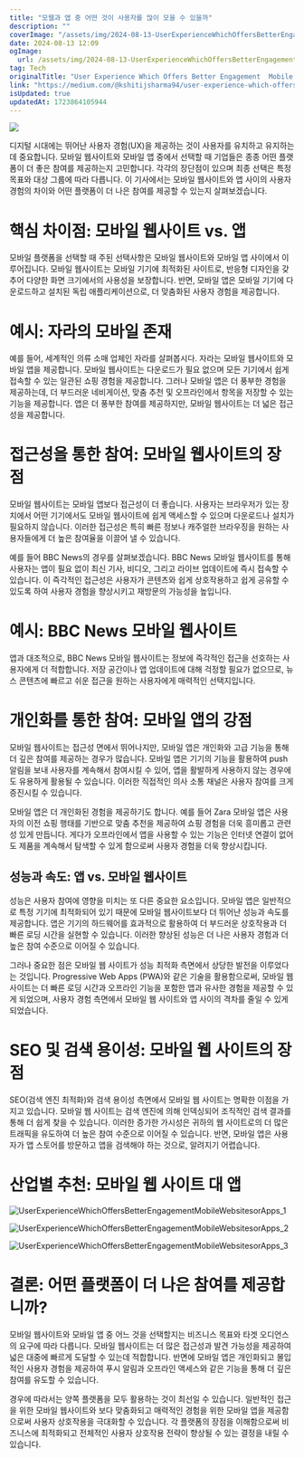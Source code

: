 ```yaml
---
title: "모웹과 앱 중 어떤 것이 사용자를 많이 모을 수 있을까"
description: ""
coverImage: "/assets/img/2024-08-13-UserExperienceWhichOffersBetterEngagementMobileWebsitesorApps_0.png"
date: 2024-08-13 12:09
ogImage:
  url: /assets/img/2024-08-13-UserExperienceWhichOffersBetterEngagementMobileWebsitesorApps_0.png
tag: Tech
originalTitle: "User Experience Which Offers Better Engagement  Mobile Websites or Apps"
link: "https://medium.com/@kshitijsharma94/user-experience-which-offers-better-engagement-mobile-websites-or-apps-b65754032a87"
isUpdated: true
updatedAt: 1723864105944
---
```


<img src="/assets/img/2024-08-13-UserExperienceWhichOffersBetterEngagementMobileWebsitesorApps_0.png" />

디지털 시대에는 뛰어난 사용자 경험(UX)을 제공하는 것이 사용자를 유치하고 유지하는 데 중요합니다. 모바일 웹사이트와 모바일 앱 중에서 선택할 때 기업들은 종종 어떤 플랫폼이 더 좋은 참여를 제공하는지 고민합니다. 각각의 장단점이 있으며 최종 선택은 특정 목표와 대상 그룹에 따라 다릅니다. 이 기사에서는 모바일 웹사이트와 앱 사이의 사용자 경험의 차이와 어떤 플랫폼이 더 나은 참여를 제공할 수 있는지 살펴보겠습니다.

# 핵심 차이점: 모바일 웹사이트 vs. 앱

모바일 플랫폼을 선택할 때 주된 선택사항은 모바일 웹사이트와 모바일 앱 사이에서 이루어집니다. 모바일 웹사이트는 모바일 기기에 최적화된 사이트로, 반응형 디자인을 갖추어 다양한 화면 크기에서의 사용성을 보장합니다. 반면, 모바일 앱은 모바일 기기에 다운로드하고 설치된 독립 애플리케이션으로, 더 맞춤화된 사용자 경험을 제공합니다.

<!-- seedividend - 사각형 -->

<ins class="adsbygoogle"
     style="display:block"
     data-ad-client="ca-pub-4877378276818686"
     data-ad-slot="1898504329"
     data-ad-format="auto"
     data-full-width-responsive="true"></ins>

<script>
     (adsbygoogle = window.adsbygoogle || []).push({});
</script>

# 예시: 자라의 모바일 존재

예를 들어, 세계적인 의류 소매 업체인 자라를 살펴봅시다. 자라는 모바일 웹사이트와 모바일 앱을 제공합니다. 모바일 웹사이트는 다운로드가 필요 없으며 모든 기기에서 쉽게 접속할 수 있는 일관된 쇼핑 경험을 제공합니다. 그러나 모바일 앱은 더 풍부한 경험을 제공하는데, 더 부드러운 네비게이션, 맞춤 추천 및 오프라인에서 항목을 저장할 수 있는 기능을 제공합니다. 앱은 더 풍부한 참여를 제공하지만, 모바일 웹사이트는 더 넓은 접근성을 제공합니다.

# 접근성을 통한 참여: 모바일 웹사이트의 장점

모바일 웹사이트는 모바일 앱보다 접근성이 더 좋습니다. 사용자는 브라우저가 있는 장치에서 어떤 기기에서도 모바일 웹사이트에 쉽게 액세스할 수 있으며 다운로드나 설치가 필요하지 않습니다. 이러한 접근성은 특히 빠른 정보나 캐주얼한 브라우징을 원하는 사용자들에게 더 높은 참여율을 이끌어 낼 수 있습니다.

<!-- seedividend - 사각형 -->

<ins class="adsbygoogle"
     style="display:block"
     data-ad-client="ca-pub-4877378276818686"
     data-ad-slot="1898504329"
     data-ad-format="auto"
     data-full-width-responsive="true"></ins>

<script>
     (adsbygoogle = window.adsbygoogle || []).push({});
</script>

예를 들어 BBC News의 경우를 살펴보겠습니다. BBC News 모바일 웹사이트를 통해 사용자는 앱이 필요 없이 최신 기사, 비디오, 그리고 라이브 업데이트에 즉시 접속할 수 있습니다. 이 즉각적인 접근성은 사용자가 콘텐츠와 쉽게 상호작용하고 쉽게 공유할 수 있도록 하여 사용자 경험을 향상시키고 재방문의 가능성을 높입니다.

# 예시: BBC News 모바일 웹사이트

앱과 대조적으로, BBC News 모바일 웹사이트는 정보에 즉각적인 접근을 선호하는 사용자에게 더 적합합니다. 저장 공간이나 앱 업데이트에 대해 걱정할 필요가 없으므로, 뉴스 콘텐츠에 빠르고 쉬운 접근을 원하는 사용자에게 매력적인 선택지입니다.

# 개인화를 통한 참여: 모바일 앱의 강점

<!-- seedividend - 사각형 -->

<ins class="adsbygoogle"
     style="display:block"
     data-ad-client="ca-pub-4877378276818686"
     data-ad-slot="1898504329"
     data-ad-format="auto"
     data-full-width-responsive="true"></ins>

<script>
     (adsbygoogle = window.adsbygoogle || []).push({});
</script>

모바일 웹사이트는 접근성 면에서 뛰어나지만, 모바일 앱은 개인화와 고급 기능을 통해 더 깊은 참여를 제공하는 경우가 많습니다. 모바일 앱은 기기의 기능을 활용하여 push 알림을 보내 사용자를 계속해서 참여시킬 수 있어, 앱을 활발하게 사용하지 않는 경우에도 유용하게 활용될 수 있습니다. 이러한 직접적인 의사 소통 채널은 사용자 참여를 크게 증진시킬 수 있습니다.

모바일 앱은 더 개인화된 경험을 제공하기도 합니다. 예를 들어 Zara 모바일 앱은 사용자의 이전 쇼핑 행태를 기반으로 맞춤 추천을 제공하여 쇼핑 경험을 더욱 흥미롭고 관련성 있게 만듭니다. 게다가 오프라인에서 앱을 사용할 수 있는 기능은 인터넷 연결이 없어도 제품을 계속해서 탐색할 수 있게 함으로써 사용자 경험을 더욱 향상시킵니다.

## 성능과 속도: 앱 vs. 모바일 웹사이트

성능은 사용자 참여에 영향을 미치는 또 다른 중요한 요소입니다. 모바일 앱은 일반적으로 특정 기기에 최적화되어 있기 때문에 모바일 웹사이트보다 더 뛰어난 성능과 속도를 제공합니다. 앱은 기기의 하드웨어를 효과적으로 활용하여 더 부드러운 상호작용과 더 빠른 로딩 시간을 실현할 수 있습니다. 이러한 향상된 성능은 더 나은 사용자 경험과 더 높은 참여 수준으로 이어질 수 있습니다.

<!-- seedividend - 사각형 -->

<ins class="adsbygoogle"
     style="display:block"
     data-ad-client="ca-pub-4877378276818686"
     data-ad-slot="1898504329"
     data-ad-format="auto"
     data-full-width-responsive="true"></ins>

<script>
     (adsbygoogle = window.adsbygoogle || []).push({});
</script>

그러나 중요한 점은 모바일 웹 사이트가 성능 최적화 측면에서 상당한 발전을 이루었다는 것입니다. Progressive Web Apps (PWA)와 같은 기술을 활용함으로써, 모바일 웹 사이트는 더 빠른 로딩 시간과 오프라인 기능을 포함한 앱과 유사한 경험을 제공할 수 있게 되었으며, 사용자 경험 측면에서 모바일 웹 사이트와 앱 사이의 격차를 줄일 수 있게 되었습니다.

# SEO 및 검색 용이성: 모바일 웹 사이트의 장점

SEO(검색 엔진 최적화)와 검색 용이성 측면에서 모바일 웹 사이트는 명확한 이점을 가지고 있습니다. 모바일 웹 사이트는 검색 엔진에 의해 인덱싱되어 조직적인 검색 결과를 통해 더 쉽게 찾을 수 있습니다. 이러한 증가한 가시성은 귀하의 웹 사이트로의 더 많은 트래픽을 유도하여 더 높은 참여 수준으로 이어질 수 있습니다. 반면, 모바일 앱은 사용자가 앱 스토어를 방문하고 앱을 검색해야 하는 것으로, 알려지기 어렵습니다.

# 산업별 추천: 모바일 웹 사이트 대 앱

<!-- seedividend - 사각형 -->

<ins class="adsbygoogle"
     style="display:block"
     data-ad-client="ca-pub-4877378276818686"
     data-ad-slot="1898504329"
     data-ad-format="auto"
     data-full-width-responsive="true"></ins>

<script>
     (adsbygoogle = window.adsbygoogle || []).push({});
</script>

![UserExperienceWhichOffersBetterEngagementMobileWebsitesorApps_1](/assets/img/2024-08-13-UserExperienceWhichOffersBetterEngagementMobileWebsitesorApps_1.png)

![UserExperienceWhichOffersBetterEngagementMobileWebsitesorApps_2](/assets/img/2024-08-13-UserExperienceWhichOffersBetterEngagementMobileWebsitesorApps_2.png)

![UserExperienceWhichOffersBetterEngagementMobileWebsitesorApps_3](/assets/img/2024-08-13-UserExperienceWhichOffersBetterEngagementMobileWebsitesorApps_3.png)

# 결론: 어떤 플랫폼이 더 나은 참여를 제공합니까?

<!-- seedividend - 사각형 -->

<ins class="adsbygoogle"
     style="display:block"
     data-ad-client="ca-pub-4877378276818686"
     data-ad-slot="1898504329"
     data-ad-format="auto"
     data-full-width-responsive="true"></ins>

<script>
     (adsbygoogle = window.adsbygoogle || []).push({});
</script>

모바일 웹사이트와 모바일 앱 중 어느 것을 선택할지는 비즈니스 목표와 타겟 오디언스의 요구에 따라 다릅니다. 모바일 웹사이트는 더 많은 접근성과 발견 가능성을 제공하여 넓은 대중에 빠르게 도달할 수 있는데 적합합니다. 반면에 모바일 앱은 개인화되고 몰입적인 사용자 경험을 제공하여 푸시 알림과 오프라인 액세스와 같은 기능을 통해 더 깊은 참여를 유도할 수 있습니다.

경우에 따라서는 양쪽 플랫폼을 모두 활용하는 것이 최선일 수 있습니다. 일반적인 접근을 위한 모바일 웹사이트와 보다 맞춤화되고 매력적인 경험을 위한 모바일 앱을 제공함으로써 사용자 상호작용을 극대화할 수 있습니다. 각 플랫폼의 장점을 이해함으로써 비즈니스에 최적화되고 전체적인 사용자 상호작용 전략이 향상될 수 있는 결정을 내릴 수 있습니다.
